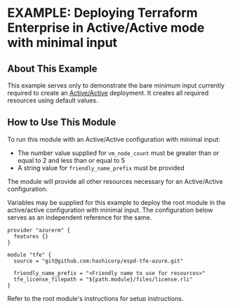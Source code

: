 # EXAMPLE: Deploying Terraform Enterprise in Active/Active mode with minimal input

## About This Example

This example serves only to demonstrate the bare minimum input currently required to create an [Active/Active](https://www.terraform.io/docs/enterprise/before-installing/reference-architecture/azure.html#active-active-implementation-mode) deployment. It creates all required resources using default values.

## How to Use This Module

To run this module with an Active/Active configuration with minimal input:
* The number value supplied for `vm_node_count` must be greater than or equal to 2 and less than or equal to 5
* A string value for `friendly_name_prefix` must be provided

The module will provide all other resources necessary for an Active/Active configuration.

Variables may be supplied for this example to deploy the root module in the active/active configuration with minimal input. The configuration below serves as an independent reference for the same.

```hcl
provider "azurerm" {
  features {}
}

module "tfe" {
  source = "git@github.com:hashicorp/espd-tfe-azure.git"

  friendly_name_prefix = "<Friendly name to use for resources>"
  tfe_license_filepath = "${path.module}/files/license.rli"
}
```

Refer to the root module's instructions for [setup instructions](../../README.md#How-to-Use-This-Module).

Refer to the AzureRM provider article on [authentication](https://registry.terraform.io/providers/hashicorp/azurerm/latest/docs) for instructions on how to authenticate with Azure.

With authentication configured, run `terraform init` and `terraform apply` to provision the example infrastructure.

## Variable Input

The required and optional variable inputs described in this document serve as a reference configuration. The root module provides many other optional variable inputs.

### Required Inputs For This Example

| Name | Description | Type | Example Value |
|------|-------------|------| ------------- |
| `friendly_name_prefix` | Name prefix used for resources | string | somename |
| `tfe_license_path` | Local path to the TFE license | string | /files/license.rli |
